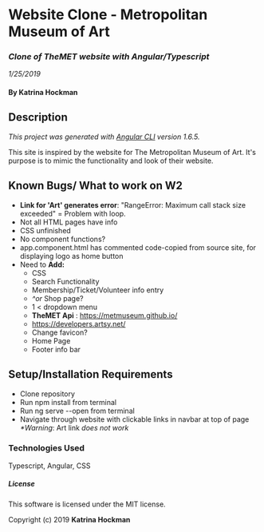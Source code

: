 # **Website Clone** - Metropolitan Museum of Art

### _Clone of TheMET website with Angular/Typescript_
_1/25/2019_


#### By Katrina Hockman

## __Description__
 _This project was generated with [Angular CLI](https://github.com/angular/angular-cli) version 1.6.5._

This site is inspired by the website for The Metropolitan Museum of Art. It's purpose is to mimic the functionality and look of their website.

## __Known Bugs/ What to work on W2__
* **Link for 'Art' generates error**: "RangeError: Maximum call stack size exceeded" = Problem with loop.
* Not all HTML pages have info
* CSS unfinished
* No component functions?
* app.component.html has commented code-copied from source site, for displaying logo as home button
* Need to **Add:**
  * CSS
  * Search Functionality
  * Membership/Ticket/Volunteer info entry
  * _^or_  Shop page?
  * 1 < dropdown menu
  * **TheMET Api** : https://metmuseum.github.io/
  * https://developers.artsy.net/
  * Change favicon?
  * Home Page
  * Footer info bar


## __Setup/Installation Requirements__

* Clone repository
* Run npm install from terminal
* Run ng serve --open from terminal
* Navigate through website with clickable links in navbar at top of page _*Warning_: Art link *does not work*


### __Technologies Used__

Typescript, Angular, CSS

##### License

This software is licensed under the MIT license.

Copyright (c) 2019 **Katrina Hockman**
